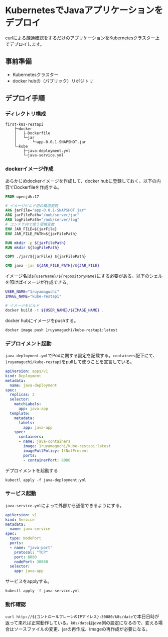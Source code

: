 # KubernetesでJavaアプリケーションをデプロイ
curlによる疎通確認をするだけのアプリケーションをKubernetesクラスター上でデプロイします。

## 事前準備
- Kubernetesクラスター
- docker hubの（パブリック）リポジトリ

## デプロイ手順

### ディレクトリ構成
```
first-k8s-restapi
    ├─docker
    │   ├─Dockerfile
    │   └─jar
    │       └─app-0.0.1-SNAPSHOT.jar
    └─kube
        ├─java-deployment.yml
        └─java-service.yml  
```

### dockerイメージ作成
あらかじめdockerイメージを作成して、docker hubに登録しておく。以下の内容でDockerfileを作成する。
```Dockerfile
FROM openjdk:17

# イメージビルド用の環境変数
ARG jarFile="app-0.0.1-SNAPSHOT.jar"
ARG jarFilePath="/nob/server/jar"
ARG logFilePath="/nob/server/log"
# コンテナ内で使う環境変数
ENV JAR_FILE=${jarFile}
ENV JAR_FILE_PATH=${jarFilePath}

RUN mkdir -p ${jarFilePath}
RUN mkdir ${logFilePath}

COPY ./jar/${jarFile} ${jarFilePath}

CMD java -jar ${JAR_FILE_PATH}/${JAR_FILE}
```

イメージ名は`${userName}/${repositoryName}`にする必要がある。以下のシェルを叩けばイメージが作成できる。
```docker-build.sh
USER_NAME="1ruyamaguchi"
IMAGE_NAME="kube-restapi"

# イメージをビルド
docker build -t ${USER_NAME}/${IMAGE_NAME} .
```

docker hubにイメージをpushする。
```
docker image push 1ruyamaguchi/kube-restapi:latest
```

### デプロイメント起動
`java-deployment.yml`でPodに関する設定を記載する。`containers`配下にて、`1ruyamaguchi/kube-restapi`をpullして使うことを宣言している。
```java-deployment.yml
apiVersion: apps/v1
kind: Deployment
metadata:
  name: java-deployment
spec:
  replicas: 2
  selector:
    matchLabels:
      app: java-app
  template:
    metadata:
      labels:
        app: java-app
    spec:
      containers:
      - name: java-containers
        image: 1ruyamaguchi/kube-restapi:latest
        imagePullPolicy: IfNotPresent
        ports: 
        - containerPort: 8080
```

デプロイメントを起動する
```
kubectl apply -f java-deployment.yml
```

### サービス起動
`java-service.yml`によって外部から通信できるようにする。
```java-service.yml
apiVersion: v1
kind: Service
metadata:
  name: java-service
spec:
  type: NodePort
  ports:
  - name: "java-port"
    protocol: "TCP"
    port: 8080
    nodePort: 30080
  selector:
    app: java-app
```

サービスをapplyする。
```
kubectl apply -f java-service.yml
```

### 動作確認
`curl http://${コントロールプレーンのIPアドレス}:30080/k8s/date`で本日日時が返って来れば正常動作している。`k8s/date`はjava側の設定になるので、変える場合はソースファイルの変更、jarの再作成、imageの再作成が必要になる。
